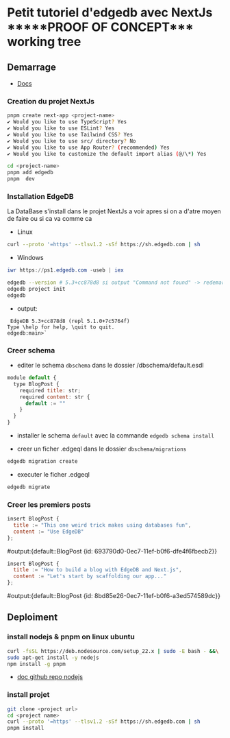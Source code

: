 # Petit tutoriel d'edgedb avec NextJs **\***PROOF OF CONCEPT\*\*\* working tree

## Demarrage

- [Docs](https://docs.edgedb.com/guides/tutorials/nextjs_app_router)

### Creation du projet NextJs

```bash
pnpm create next-app <project-name>
✔ Would you like to use TypeScript? Yes
✔ Would you like to use ESLint? Yes
✔ Would you like to use Tailwind CSS? Yes
✔ Would you like to use src/ directory? No
✔ Would you like to use App Router? (recommended) Yes
✔ Would you like to customize the default import alias (@/\*) Yes
```

```bash
cd <project-name>
pnpm add edgedb
pnpm  dev
```

### Installation EdgeDB

La DataBase s'install dans le projet NextJs a voir apres si on a d'atre moyen de faire ou si ca va comme ca

- Linux

```bash
curl --proto '=https' --tlsv1.2 -sSf https://sh.edgedb.com | sh
```

- Windows

```Powershell
iwr https://ps1.edgedb.com -useb | iex
```

```bash
edgedb --version # 5.3+cc878d8 si output "Command not found" -> redemarrer bash
edgedb project init
edgedb


```

- output:

```
 EdgeDB 5.3+cc878d8 (repl 5.1.0+7c5764f)
Type \help for help, \quit to quit.
edgedb:main>`
```

### Creer schema

- editer le schema `dbschema` dans le dossier <dossier installation>/dbschema/default.esdl

```JavaScript
module default {
  type BlogPost {
    required title: str;
    required content: str {
      default := ""
    }
  }
}
```

- installer le schema `default` avec la commande `edgedb schema install`

- creer un ficher .edgeql dans le dossier `dbschema/migrations`

```bash
edgedb migration create
```

- executer le ficher .edgeql

```bash
edgedb migrate
```

### Creer les premiers posts

```JavaScript
insert BlogPost {
  title := "This one weird trick makes using databases fun",
  content := "Use EdgeDB"
};
```

#output:{default::BlogPost {id: 693790d0-0ec7-11ef-b0f6-dfe4f6fbecb2}}

```JavaScript
insert BlogPost {
  title := "How to build a blog with EdgeDB and Next.js",
  content := "Let's start by scaffolding our app..."
};
```

#output:{default::BlogPost {id: 8bd85e26-0ec7-11ef-b0f6-a3ed574589dc}}

## Deploiment

### install nodejs & pnpm on linux ubuntu

```bash
curl -fsSL https://deb.nodesource.com/setup_22.x | sudo -E bash - &&\
sudo apt-get install -y nodejs
npm install -g pnpm
```

- [doc github repo nodejs](https://github.com/nodesource/distributions/blob/master/README.md#debian-and-ubuntu-based-distributions)

### install projet

```bash
git clone <project url>
cd <project name>
curl --proto '=https' --tlsv1.2 -sSf https://sh.edgedb.com | sh
pnpm install
```
